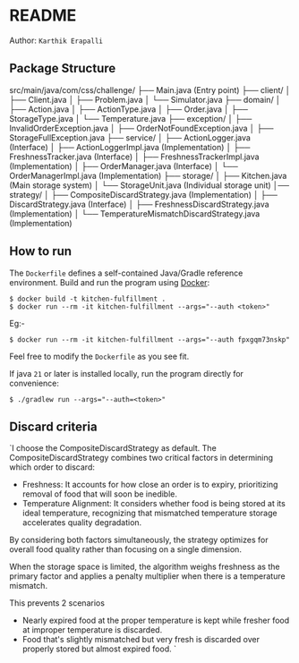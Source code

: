 # README

Author: `Karthik Erapalli`

## Package Structure

src/main/java/com/css/challenge/
├── Main.java (Entry point)
├── client/
│   ├── Client.java
│   ├── Problem.java
│   └── Simulator.java
├── domain/
│   ├── Action.java 
│   ├── ActionType.java 
│   ├── Order.java 
│   ├── StorageType.java
│   └── Temperature.java
├── exception/
│   ├── InvalidOrderException.java
│   ├── OrderNotFoundException.java
│   ├── StorageFullException.java
├── service/
│   ├── ActionLogger.java (Interface)
│   ├── ActionLoggerImpl.java (Implementation)
│   ├── FreshnessTracker.java (Interface)
│   ├── FreshnessTrackerImpl.java (Implementation)
│   ├── OrderManager.java (Interface)
│   └── OrderManagerImpl.java (Implementation)
├── storage/
│   ├── Kitchen.java (Main storage system)
│   └── StorageUnit.java (Individual storage unit)
│── strategy/
│   ├── CompositeDiscardStrategy.java (Implementation)
│   ├── DiscardStrategy.java (Interface)
│   ├── FreshnessDiscardStrategy.java (Implementation)
│   └──  TemperatureMismatchDiscardStrategy.java (Implementation)



## How to run

The `Dockerfile` defines a self-contained Java/Gradle reference environment.
Build and run the program using [Docker](https://docs.docker.com/get-started/get-docker/):
```
$ docker build -t kitchen-fulfillment .
$ docker run --rm -it kitchen-fulfillment --args="--auth <token>"
```
Eg:-
```
$ docker run --rm -it kitchen-fulfillment --args="--auth fpxgqm73nskp"
```
Feel free to modify the `Dockerfile` as you see fit.

If java `21` or later is installed locally, run the program directly for convenience:
```
$ ./gradlew run --args="--auth=<token>"
```

## Discard criteria

`I choose the CompositeDiscardStrategy as default. The CompositeDiscardStrategy combines two critical factors in determining which order to discard:

- Freshness: It accounts for how close an order is to expiry, prioritizing removal of food that will soon be inedible. 
- Temperature Alignment: It considers whether food is being stored at its ideal temperature, recognizing that mismatched temperature storage accelerates quality degradation.

By considering both factors simultaneously, the strategy optimizes for overall food quality rather than focusing on a single dimension.

When the storage space is limited, the algorithm weighs freshness as the primary factor and applies a penalty multiplier when there is a
temperature mismatch.

This prevents 2 scenarios
- Nearly expired food at the proper temperature is kept while fresher food at improper temperature is discarded.
- Food that's slightly mismatched but very fresh is discarded over properly stored but almost expired food.
`

